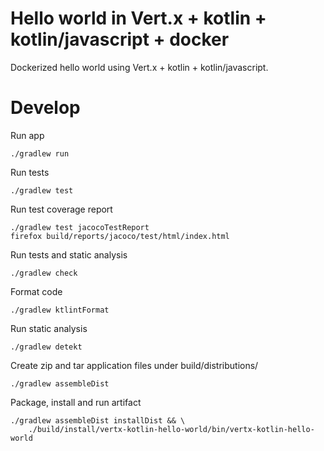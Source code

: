 Hello world in Vert.x + kotlin + kotlin/javascript + docker
===========================================================

Dockerized hello world
using
Vert.x + kotlin + kotlin/javascript.


Develop
=====================

Run app

    ./gradlew run

Run tests

    ./gradlew test

Run test coverage report

    ./gradlew test jacocoTestReport
    firefox build/reports/jacoco/test/html/index.html

Run tests and static analysis

    ./gradlew check

Format code

    ./gradlew ktlintFormat

Run static analysis

    ./gradlew detekt

Create zip and tar application files under build/distributions/

    ./gradlew assembleDist

Package, install and run artifact

    ./gradlew assembleDist installDist && \
        ./build/install/vertx-kotlin-hello-world/bin/vertx-kotlin-hello-world
